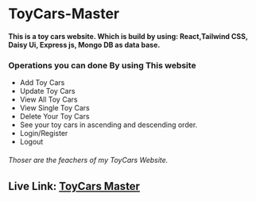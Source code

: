 # ToyCars-Master

#### This is a toy cars website. Which is build by using: React,Tailwind CSS, Daisy Ui, Express js, Mongo DB as data base.

### Operations you can done By using This website
- Add Toy Cars
- Update Toy Cars
- View All Toy Cars
- View Single Toy Cars
- Delete Your Toy Cars
- See your toy cars in ascending and descending order.
- Login/Register
- Logout

###### Thoser are the feachers of my ToyCars Website.

## Live Link: [ToyCars Master](https://toy-cars-master.web.app/)

